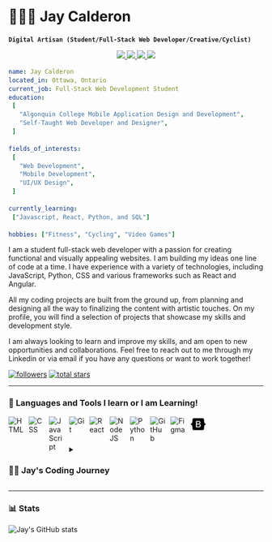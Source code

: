 # 👨🏽‍💻 Jay Calderon
**`Digital Artisan (Student/Full-Stack Web Developer/Creative/Cyclist)`**

<p align="center">
<a href="https://jaycalderon.com">
  <img height="50" src="https://user-images.githubusercontent.com/46517096/166972883-f5f1d88c-0246-4374-88ac-ded0f2cf0699.png"/>
</a>
<a href="https://www.linkedin.com/in/jaycalderone">
  <img height="50" src="https://user-images.githubusercontent.com/46517096/166973395-19676cd8-f8ec-4abf-83ff-da8243505b82.png"/>
</a>
<a href="https://dev.to/jaycalderon">
  <img height="50" src="https://user-images.githubusercontent.com/46517096/166974096-7aeecad4-483e-4c85-983f-f4b37b3f794e.png"/>
</a>
<a href="https://twitter.com/CalderoneJay">
  <img height="50" src="https://user-images.githubusercontent.com/46517096/166974271-91dfa250-d70b-4cb9-8707-f1bda1b708c3.png"/>
</a>
   
 ```yaml
name: Jay Calderon
located_in: Ottawa, Ontario
current_job: Full-Stack Web Development Student
education:
  [
    "Algonquin College Mobile Application Design and Development",
    "Self-Taught Web Developer and Designer",
  ]

fields_of_interests:
  [
    "Web Development",
    "Mobile Development",
    "UI/UX Design",
  ]

currently_learning:
  ["Javascript, React, Python, and SQL"]

hobbies: ["Fitness", "Cycling", "Video Games"]
```

</p>
I am a student full-stack web developer with a passion for creating functional and visually appealing websites. I am building my ideas one line of code at a time. I have experience with a variety of technologies, including JavaScript, Python, CSS and various frameworks such as React and Angular.

All my coding projects are built from the ground up, from planning and designing all the way to finalizing the content with artistic touches.
On my profile, you will find a selection of projects that showcase my skills and development style.

I am always looking to learn and improve my skills, and am open to new opportunities and collaborations. Feel free to reach out to me through my Linkedin or via email if you have any questions or want to work together!

   <p align="left">
      <a href="https://github.com/Jay-Calderon?tab=followers">
         <img alt="followers" title="Follow me on Github" src="https://custom-icon-badges.demolab.com/github/followers/Jay-Calderon?color=236ad3&labelColor=1155ba&style=for-the-badge&logo=person-add&label=Follow&logoColor=white"/></a>
      <a href="https://github.com/Jay-Calderon?tab=repositories&sort=stargazers">
         <img alt="total stars" title="Total stars on GitHub" src="https://custom-icon-badges.demolab.com/github/stars/Jay-Calderon?color=55960c&style=for-the-badge&labelColor=488207&logo=star"/></a>
   </p>

---
  
### 🧰 Languages and Tools I learn or I am Learning!

<img align="left" alt="HTML" width="30px" style="padding-right:10px;" src="https://cdn.jsdelivr.net/gh/devicons/devicon/icons/html5/html5-plain.svg" />
<img align="left" alt="CSS" width="30px" style="padding-right:10px;" src="https://cdn.jsdelivr.net/gh/devicons/devicon/icons/css3/css3-plain.svg" />
<img align="left" alt="JavaScript" width="30px" style="padding-right:10px;" src="https://cdn.jsdelivr.net/gh/devicons/devicon/icons/javascript/javascript-plain.svg" />
<img align="left" alt="Git" width="30px" style="padding-right:10px;" src="https://cdn.jsdelivr.net/gh/devicons/devicon/icons/git/git-original.svg" />
<img align="left" alt="React" width="30px" style="padding-right:10px;" src="https://cdn.jsdelivr.net/gh/devicons/devicon/icons/react/react-original.svg" />
<img align="left" alt="NodeJS" width="30px" style="padding-right:10px;" src="https://cdn.jsdelivr.net/gh/devicons/devicon/icons/nodejs/nodejs-original.svg" />
<img align="left" alt="Python" width="30px" style="padding-right:10px;" src="https://cdn.jsdelivr.net/gh/devicons/devicon/icons/python/python-plain.svg" />
<img align="left" alt="GitHub" width="30px" style="padding-right:10px;" src="https://cdn.jsdelivr.net/gh/devicons/devicon/icons/github/github-original.svg" />
<img align="left" alt="Figma" width="30px" style="padding-right:10px;" src="https://cdn.jsdelivr.net/gh/devicons/devicon/icons/figma/figma-original.svg" />
<img align="left" alt="Bootstrap" width="30px" style="padding-right:10px;" src="https://raw.githubusercontent.com/devicons/devicon/master/icons/bootstrap/bootstrap-plain.svg" />
<br />

#

<details>
 <summary><h3>👨‍💻 Jay's Coding Journey</h3></summary>
As a child, I loved building computer desktops with my father which then got me interested into game development. I started my coding journey as a naive teenager studying computer science and game development in high school with a passion to learn everything I could about creating software - javascript, react, python, and theory. 
All the while, teaching myself web development with a dream to build my own social websites, but eventually I developed a desire to excel in Python. Currently, I am still studying at Algonquin College in the Mobile Application Design and Development program. I am always striving on building my skills everyday even outside of school.
</details>

---

### 📊 Stats

![Jay's GitHub stats](https://github-readme-stats.vercel.app/api?username=jay-calderon&show_icons=true&theme=dark)

<!-- ![GitHub Streak](https://streak-stats.demolab.com?user=Jay-Calderon&theme=dark&border_radius=4.5) -->

#
